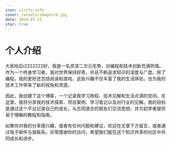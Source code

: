 ```yaml
---
icon: circle-info
cover: /assets/images/8.jpg
date: 2024-07-11
star: true
---
```

# 个人介绍

大家哈后i2222222好，我是一名资深二次元宅男，对编程和技术创新充满热情。作为一个终身学习者，我对世界保持好奇，并且不断追求知识的深度与广度。除了编程，我的爱好还包括阅读和游戏，这些兴趣不仅丰富了我的生活体验，也为我的技术工作带来了新的视角和灵感。

<!-- more -->
因此，我创建了这个博客，一个记录我学习旅程、技术见解和生活点滴的空间。在这里，我将分享我的技术探索、项目案例、学习笔记以及对行业的见解。我的目标是通过这个平台记录自己的成长，与志同道合的朋友们交流思想，并为初学者提供易于理解的教程和指南。

如果你对我的分享感兴趣，或者有任何问题和建议，欢迎在文章下方留言，或者通过电子邮件与我联系。非常感谢你的访问，希望我们能在这个知识共享的社区中共同成长和进步。